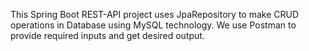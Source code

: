 This Spring Boot REST-API project uses JpaRepository to make CRUD operations in Database using MySQL technology. We use Postman to provide required inputs and get desired output.
